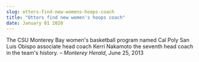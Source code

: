 ```yaml
---
slug: otters-find-new-womens-hoops-coach
title: "Otters find new women's hoops coach"
date: January 01 2020
---
```


<p>The CSU Monterey Bay women's basketball program named Cal Poly San Luis Obispo associate head coach Kerri Nakamoto the seventh head coach in the team's history. – <em>Monterey Herald</em>, June 25, 2013
</p>
